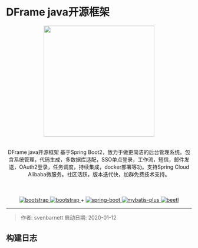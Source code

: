 # DFrame java开源框架

<p align="center">
    <img src="https://images.gitee.com/uploads/images/2019/0109/214218_d2aa949b_551203.png" width="300">
    <br>      
    <br>      
    <p align="center">
       DFrame java开源框架 基于Spring Boot2，致力于做更简洁的后台管理系统。包含系统管理，代码生成，多数据库适配，SSO单点登录，工作流，短信，邮件发送，OAuth2登录，任务调度，持续集成，docker部署等功。支持Spring Cloud Alibaba微服务。社区活跃，版本迭代快，加群免费技术支持。
        <br>      
        <br> 
        <br>
        <br>
        <a href="https://easyweb.vip/">
            <img src="https://img.shields.io/badge/easyweb-3.1.5-green.svg" alt="bootstrap">
        </a> 
        <a href="https://www.layui.com">
            <img src="https://img.shields.io/badge/layui-2.5.5-blue.svg" alt="bootstrap">
        </a>  
        +
        <a href="http://spring.io/projects/spring-boot">
            <img src="https://img.shields.io/badge/spring--boot-2.1.6-green.svg" alt="spring-boot">
        </a>
        <a href="http://mp.baomidou.com">
            <img src="https://img.shields.io/badge/mybatis--plus-3.0-blue.svg" alt="mybatis-plus">
        </a>  
        <a href="http://ibeetl.com/">
            <img src="https://img.shields.io/badge/beetl-2.9.3-yellow.svg" alt="beetl">
        </a> 
    </p>
</p>

-----------------------------------------------------------------------------------------------

> 作者: svenbarnett
> 启动日期: 2020-01-12

## 构建日志

